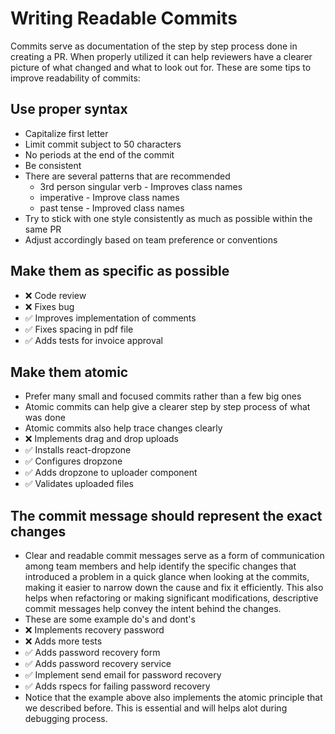 # Writing Readable Commits

Commits serve as documentation of the step by step process done in creating a PR. When properly utilized it can help reviewers have a clearer picture of what changed and what to look out for. These are some tips to improve readability of commits:

## Use proper syntax

- Capitalize first letter
- Limit commit subject to 50 characters
- No periods at the end of the commit
- Be consistent
- There are several patterns that are recommended
  - 3rd person singular verb - Improves class names
  - imperative - Improve class names
  - past tense - Improved class names
- Try to stick with one style consistently as much as possible within the same PR
- Adjust accordingly based on team preference or conventions

## Make them as specific as possible

- ❌ Code review
- ❌ Fixes bug
- ✅ Improves implementation of comments
- ✅ Fixes spacing in pdf file
- ✅ Adds tests for invoice approval

## Make them atomic

- Prefer many small and focused commits rather than a few big ones
- Atomic commits can help give a clearer step by step process of what was done
- Atomic commits also help trace changes clearly
- ❌ Implements drag and drop uploads
- ✅ Installs react-dropzone
- ✅ Configures dropzone
- ✅ Adds dropzone to uploader component
- ✅ Validates uploaded files

## The commit message should represent the exact changes

- Clear and readable commit messages serve as a form of communication among team members and help identify the specific changes that introduced a problem in a quick glance when looking at the commits, making it easier to narrow down the cause and fix it efficiently. This also helps when refactoring or making significant modifications, descriptive commit messages help convey the intent behind the changes.
- These are some example do's and dont's
- ❌ Implements recovery password
- ❌ Adds more tests
- ✅ Adds password recovery form
- ✅ Adds password recovery service
- ✅ Implement send email for password recovery
- ✅ Adds rspecs for failing password recovery
- Notice that the example above also implements the atomic principle that we described before. This is essential and will helps alot
  during debugging process.
